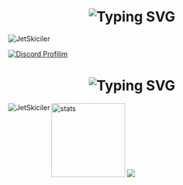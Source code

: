 
<h1 align="center"><img src="https://readme-typing-svg.herokuapp.com?font=Pacifico&pause=1000&color=a600ff&background=69FF2000&center=true&vCenter=true&repeat=false&width=435&lines=+About+Me" alt="Typing SVG" /></h1>
<img src="https://readme-typing-svg.herokuapp.com?size=20&width=1024&lines=Selamın+Aleyküm+Hayırlı+Cumalar+." alt="JetSkiciler" />

[![Discord Profilim](https://lanyard.cnrad.dev/api/:698251373225181354)](https://discord.com/users/:698251373225181354)

<h1 align="center"><img src="https://readme-typing-svg.herokuapp.com?font=Pacifico&pause=1000&color=f0f0f0&background=69FF2000&center=true&vCenter=true&repeat=false&width=435&lines=+Github+Stat's+" alt="Typing SVG" /></h1>

<p><img align="left" src="https://github-readme-stats.vercel.app/api/top-langs?username=JetSkiciler&show_icons=true&theme=dark&locale=en&layout=compact" alt="JetSkiciler" /></p>
<p align="left">
   <img src="https://github-readme-stats.vercel.app/api?username=JetSkiciler&count_private=true&show_icons=true&theme=dark&hide_border=true" width="%100" height="150px" alt="stats" />
<img src="https://github-profile-trophy.vercel.app/?username=Darkdaysdev&theme=radical" />
</p>
